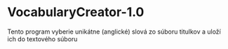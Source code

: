 # VocabularyCreator-1.0
Tento program vyberie unikátne (anglické) slová zo súboru titulkov a uloží ich do textového súboru
